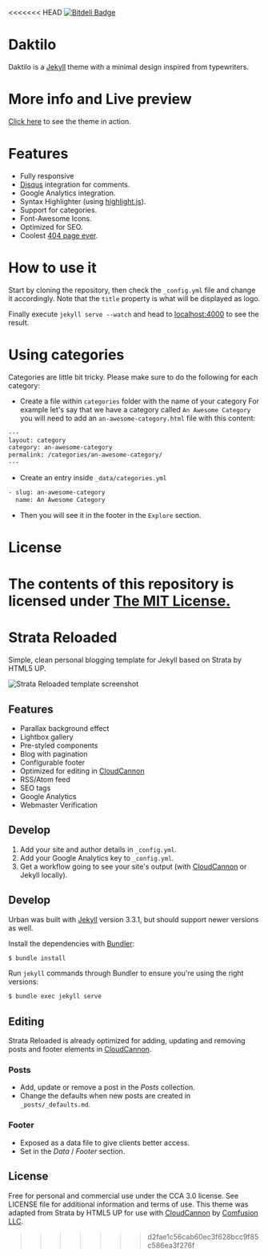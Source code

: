 <<<<<<< HEAD
[![Bitdeli Badge](https://d2weczhvl823v0.cloudfront.net/kronik3r/daktilo/trend.png)](https://bitdeli.com/free "Bitdeli Badge")

# Daktilo
Daktilo is a [Jekyll](jekyllrb.com) theme with a minimal design inspired from typewriters.

# More info and Live preview
[Click here](http://daktilo.github.io/) to see the theme in action.

# Features
- Fully responsive
- [Disqus](https://disqus.com/) integration for comments.
- Google Analytics integration.
- Syntax Highlighter (using [highlight.js](https://highlightjs.org/)).
- Support for categories.
- Font-Awesome Icons.
- Optimized for SEO.
- Coolest [404 page ever](http://electrik-frog.com/daktilo/404.html).

# How to use it
Start by cloning the repository, then check the `_config.yml` file and change it accordingly.
Note that the `title` property is what will be displayed as logo.

Finally execute `jekyll serve --watch` and head to [localhost:4000](http://127.0.0.1:4000) to see the result.

# Using categories
Categories are little bit tricky. Please make sure to do the following for each category:

- Create a file within `categories` folder with the name of your category
For example let's say that we have a category called `An Awesome Category` you will need to add an `an-awesome-category.html` file with this content:

``` html
---
layout: category
category: an-awesome-category
permalink: /categories/an-awesome-category/
---

```

- Create an entry inside `_data/categories.yml`

``` html
- slug: an-awesome-category
  name: An Awesome Category
```

- Then you will see it in the footer in the `Explore` section.

# License

The contents of this repository is licensed under [The MIT License.](https://opensource.org/licenses/MIT)
=======
# Strata Reloaded

Simple, clean personal blogging template for Jekyll based on Strata by HTML5 UP.

![Strata Reloaded template screenshot](images/_screenshot.png)

## Features

* Parallax background effect
* Lightbox gallery
* Pre-styled components
* Blog with pagination
* Configurable footer
* Optimized for editing in [CloudCannon](https://cloudcannon.com/)
* RSS/Atom feed
* SEO tags
* Google Analytics
* Webmaster Verification

## Develop

1. Add your site and author details in `_config.yml`.
2. Add your Google Analytics key to `_config.yml`.
3. Get a workflow going to see your site's output (with [CloudCannon](https://app.cloudcannon.com/) or Jekyll locally).

## Develop

Urban was built with [Jekyll](https://jekyllrb.com/) version 3.3.1, but should support newer versions as well.

Install the dependencies with [Bundler](https://bundler.io/):

~~~bash
$ bundle install
~~~

Run `jekyll` commands through Bundler to ensure you're using the right versions:

~~~bash
$ bundle exec jekyll serve
~~~

## Editing

Strata Reloaded is already optimized for adding, updating and removing posts and footer elements in [CloudCannon](https://app.cloudcannon.com/).

### Posts

* Add, update or remove a post in the *Posts* collection.
* Change the defaults when new posts are created in `_posts/_defaults.md`.

### Footer

* Exposed as a data file to give clients better access.
* Set in the *Data* / *Footer* section.

## License

Free for personal and commercial use under the CCA 3.0 license. See LICENSE file for additional information and terms of use. This theme was adapted from Strata by HTML5 UP for use with [CloudCannon](https://cloudcannon.com) by [Comfusion LLC](https://comfusionllc.com).
>>>>>>> d2fae1c56cab60ec3f628bcc9f85c586ea3f276f
